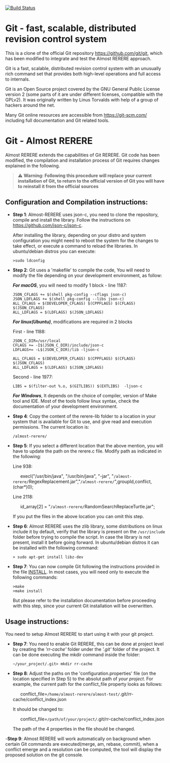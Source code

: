 [![Build Status](https://dev.azure.com/git/git/_apis/build/status/git.git)](https://dev.azure.com/git/git/_build/latest?definitionId=11)


Git - fast, scalable, distributed revision control system
=========================================================
This is a clone of the official Git repository <https://github.com/git/git>, which has been modified to integrate and test the Almost RERERE approach.

Git is a fast, scalable, distributed revision control system with an
unusually rich command set that provides both high-level operations
and full access to internals.

Git is an Open Source project covered by the GNU General Public
License version 2 (some parts of it are under different licenses,
compatible with the GPLv2). It was originally written by Linus
Torvalds with help of a group of hackers around the net.

Many Git online resources are accessible from <https://git-scm.com/>
including full documentation and Git related tools.


 Git - Almost RERERE
 =========================================================
 Almost RERERE extends the capabilities of Git RERERE. Git code has been modified, the compilation and installation process of Git requires changes explained in the following.

>:warning: **Warning: Following this procedure will replace your current installation of Git, to return to the official version of Git you will have to reinstall it from the official sources**

## Configuration and Compilation instructions:
- **Step 1**: Almost-RERERE uses json-c, you need to clone the repository, compile and install the library. Follow the instructions on <https://github.com/json-c/json-c>.

  After installing the library, depending on your distro and system configuration you might need to reboot the system for the changes to take effect, or execute a command to reload the libraries. In ubuntu/debian distros you can execute:
  ```
  >sudo ldconfig
   ```

- **Step 2**: Git uses a 'makefile' to compile the code, You will need to modify the file depending on your development environment, as follow:
   
   **_For macOS_**, you will need to modify 1 block - line 1187:
   ```
   JSON_CFLAGS += $(shell pkg-config --cflags json-c)
   JSON_LDFLAGS += $(shell pkg-config --libs json-c)
   ALL_CFLAGS = $(DEVELOPER_CFLAGS) $(CPPFLAGS) $(CFLAGS) $(JSON_CFLAGS)
   ALL_LDFLAGS = $(LDFLAGS) $(JSON_LDFLAGS)
   ```   
   **_For linux(Ubuntu)_**, modifications are required in 2 blocks
   
   First - line 1188:
    ```   
    JSON_C_DIR=/usr/local
    CFLAGS += -I$(JSON_C_DIR)/include/json-c
    LDFLAGS+= -L$(JSON_C_DIR)/lib -ljson-c
    
    ALL_CFLAGS = $(DEVELOPER_CFLAGS) $(CPPFLAGS) $(CFLAGS) $(JSON_CFLAGS)
    ALL_LDFLAGS = $(LDFLAGS) $(JSON_LDFLAGS)
    ```
   
   Second - line 1977:
   ```   
   LIBS = $(filter-out %.o, $(GITLIBS)) $(EXTLIBS)  -ljson-c
   ``` 

   **_For Windows_**, It depends on the choice of compiler, version of Make tool and IDE. Most of the tools follow linux syntax, check the documentation of your development environment.

- **Step 4**: Copy the content of the rerere-lib folder to a location in your system that is available for Git to use, and give read and execution permissions. The current location is:
   ```
   /almost-rerere/
   ```

- **Step 5**: If you select a different location that the above mention, you will have to update the path on the rerere.c file. Modify path as indicated in the following:

   Line  938:

   &nbsp;&nbsp;&nbsp;&nbsp;&nbsp;&nbsp;execl("/usr/bin/java", "/usr/bin/java", "-jar", "`/almost-rerere/`RegexReplacement.jar","`/almost-rerere/`",groupId,conflict,(char*)0);

   Line 2118:

   &nbsp;&nbsp;&nbsp;&nbsp;&nbsp;&nbsp;id_array[2] = "`/almost-rerere/`RandomSearchReplaceTurtle.jar";

   If you put the files in the above location you can omit this step.
- **Step 6**: Almost RERERE uses the zlib library, some distributions on linux include it by default, verify that the library is present on the `/usr/include` folder before trying to compile the script. In case the library is not present, install it before going forward. In ubuntu/debian distros it can be installed with the following command:
   ```
   > sudo apt-get install libz-dev
   ```
- **Step 7**: You can now compile Git following the instructions provided in the file [INSTALL](https://github.com/herrera-sergio/AlmostRERERE/blob/main/Git/INSTALL). In most cases, you will need only to execute the following commands:
   ```
   >make
   >make install
   ```
   But please refer to the installation documentation before proceeding with this step, since your current Git installation will be overwritten.

## Usage instructions:
You need to setup Almost RERERE to start using it with your git project.
- **Step 7**: You need to enable Git RERERE, this can be done at project level by creating the *'rr-cache'* folder under the *'.git'* folder of the project. It can be done executing the mkdir command inside the folder:
   ```
   ~/your_project/.git> mkdir rr-cache 
   ```

- **Step 8**: Adjust the paths on the 'configuration.properties' file (on the location specified in Step 5) to the absolut path of *your project*. For example, the current path for the conflict_file property looks as follows:

   &nbsp;&nbsp;&nbsp;&nbsp;&nbsp;&nbsp;conflict_file=`/home/almost-rerere/almost-test/`.git/rr-cache/conflict_index.json

   It should be changed to:

   &nbsp;&nbsp;&nbsp;&nbsp;&nbsp;&nbsp;conflict_file=`/path/of/your/project/`.git/rr-cache/conflict_index.json

   The path of the 4 properties in the file should be changed.

-**Step 9**: Almost RERERE will work automatically on background when certain Git commands are executed(merge, am, rebase, commit), when a conflict emerge and a resolution can be computed, the tool will display the proposed solution on the git console.